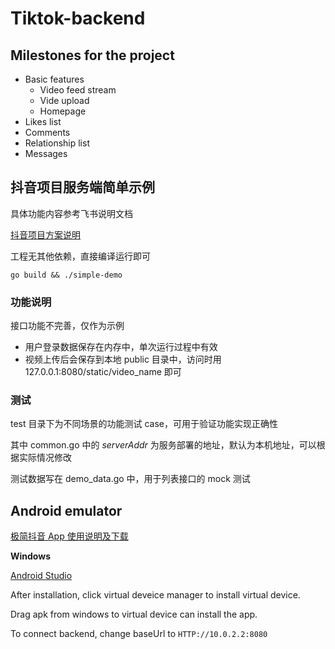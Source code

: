 # Tiktok-backend

## Milestones for the project

- Basic features
  - Video feed stream
  - Vide upload
  - Homepage
- Likes list
- Comments
- Relationship list
- Messages

## 抖音项目服务端简单示例

具体功能内容参考飞书说明文档

[抖音项目方案说明](https://bytedance.feishu.cn/docs/doccnKrCsU5Iac6eftnFBdsXTof#)

工程无其他依赖，直接编译运行即可

```shell
go build && ./simple-demo
```

### 功能说明

接口功能不完善，仅作为示例

- 用户登录数据保存在内存中，单次运行过程中有效
- 视频上传后会保存到本地 public 目录中，访问时用 127.0.0.1:8080/static/video_name 即可

### 测试

test 目录下为不同场景的功能测试 case，可用于验证功能实现正确性

其中 common.go 中的 _serverAddr_ 为服务部署的地址，默认为本机地址，可以根据实际情况修改

测试数据写在 demo_data.go 中，用于列表接口的 mock 测试

## Android emulator

[极简抖音 App 使用说明及下载](https://bytedance.feishu.cn/docs/doccnM9KkBAdyDhg8qaeGlIz7S7)

**Windows**

[Android Studio](https://developer.android.com/studio)

After installation, click virtual deveice manager to install virtual device.

Drag apk from windows to virtual device can install the app.

To connect backend, change baseUrl to `HTTP://10.0.2.2:8080`
